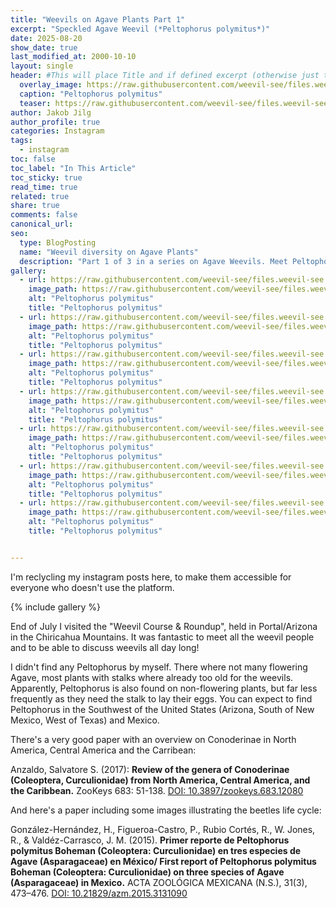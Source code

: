 ```yaml
---
title: "Weevils on Agave Plants Part 1"
excerpt: "Speckled Agave Weevil (*Peltophorus polymitus*)"
date: 2025-08-20
show_date: true
last_modified_at: 2000-10-10
layout: single
header: #This will place Title and if defined excerpt (otherwise just the text) on the header image
  overlay_image: https://raw.githubusercontent.com/weevil-see/files.weevil-see.github.io/refs/heads/main/media/peltophorus1/header.JPG
  caption: "Peltophorus polymitus"
  teaser: https://raw.githubusercontent.com/weevil-see/files.weevil-see.github.io/refs/heads/main/media/peltophorus1/header.JPG
author: Jakob Jilg
author_profile: true
categories: Instagram
tags:
  - instagram
toc: false
toc_label: "In This Article"
toc_sticky: true
read_time: true
related: true
share: true
comments: false
canonical_url: 
seo:
  type: BlogPosting
  name: "Weevil diversity on Agave Plants"
  description: "Part 1 of 3 in a series on Agave Weevils. Meet Peltophorus polymitus!"
gallery:
  - url: https://raw.githubusercontent.com/weevil-see/files.weevil-see.github.io/main/media/peltophorus1/1.png
    image_path: https://raw.githubusercontent.com/weevil-see/files.weevil-see.github.io/main/media/peltophorus1/1.png
    alt: "Peltophorus polymitus"
    title: "Peltophorus polymitus"
  - url: https://raw.githubusercontent.com/weevil-see/files.weevil-see.github.io/main/media/peltophorus1/2.png
    image_path: https://raw.githubusercontent.com/weevil-see/files.weevil-see.github.io/main/media/peltophorus1/2.png
    alt: "Peltophorus polymitus"
    title: "Peltophorus polymitus"
  - url: https://raw.githubusercontent.com/weevil-see/files.weevil-see.github.io/main/media/peltophorus1/3.png
    image_path: https://raw.githubusercontent.com/weevil-see/files.weevil-see.github.io/main/media/peltophorus1/3.png
    alt: "Peltophorus polymitus"
    title: "Peltophorus polymitus"
  - url: https://raw.githubusercontent.com/weevil-see/files.weevil-see.github.io/main/media/peltophorus1/4.png
    image_path: https://raw.githubusercontent.com/weevil-see/files.weevil-see.github.io/main/media/peltophorus1/4.png
    alt: "Peltophorus polymitus"
    title: "Peltophorus polymitus"
  - url: https://raw.githubusercontent.com/weevil-see/files.weevil-see.github.io/main/media/peltophorus1/5.png
    image_path: https://raw.githubusercontent.com/weevil-see/files.weevil-see.github.io/main/media/peltophorus1/5.png
    alt: "Peltophorus polymitus"
    title: "Peltophorus polymitus"
  - url: https://raw.githubusercontent.com/weevil-see/files.weevil-see.github.io/main/media/peltophorus1/6.png
    image_path: https://raw.githubusercontent.com/weevil-see/files.weevil-see.github.io/main/media/peltophorus1/6.png
    alt: "Peltophorus polymitus"
    title: "Peltophorus polymitus"
  - url: https://raw.githubusercontent.com/weevil-see/files.weevil-see.github.io/main/media/peltophorus1/7.png
    image_path: https://raw.githubusercontent.com/weevil-see/files.weevil-see.github.io/main/media/peltophorus1/7.png
    alt: "Peltophorus polymitus"
    title: "Peltophorus polymitus"


---
```

I'm reclycling my instagram posts here, to make them accessible for everyone who doesn't use the platform.

{% include gallery %}

End of July I visited the "Weevil Course & Roundup", held in Portal/Arizona in the Chiricahua Mountains. It was fantastic to meet all the weevil people and to be able to discuss weevils all day long!

I didn't find any Peltophorus by myself. There where not many flowering Agave, most plants with stalks where already too old for the weevils. Apparently, Peltophorus is also found on non-flowering plants, but far less frequently as they need the stalk to lay their eggs. You can expect to find Peltophorus in the Southwest of the United States (Arizona, South of New Mexico, West of Texas) and Mexico.

There's a very good paper with an overview on Conoderinae in North America, Central America and the Carribean:
<p class="reference">
Anzaldo, Salvatore S. (2017): <strong>Review of the genera of Conoderinae (Coleoptera, Curculionidae) from North America, Central America, and the Caribbean.</strong> ZooKeys 683: 51-138. <a href="https://doi.org/10.3897/zookeys.683.12080" target="_blank" rel="noopener noreferrer">DOI: 10.3897/zookeys.683.12080</a>
</p>

And here's a paper including some images illustrating the beetles life cycle:
<p class="reference">
González-Hernández, H., Figueroa-Castro, P., Rubio Cortés, R., W. Jones, R., & Valdéz-Carrasco, J. M. (2015). <strong>Primer reporte de Peltophorus polymitus Boheman (Coleoptera: Curculionidae) en tres especies de Agave (Asparagaceae) en México/ First report of Peltophorus polymitus Boheman (Coleoptera: Curculionidae) on three species of Agave (Asparagaceae) in Mexico.</strong> ACTA ZOOLÓGICA MEXICANA (N.S.), 31(3), 473–476. <a href="https://doi.org/10.21829/azm.2015.3131090" target="_blank" rel="noopener noreferrer">DOI: 10.21829/azm.2015.3131090</a>
</p>
